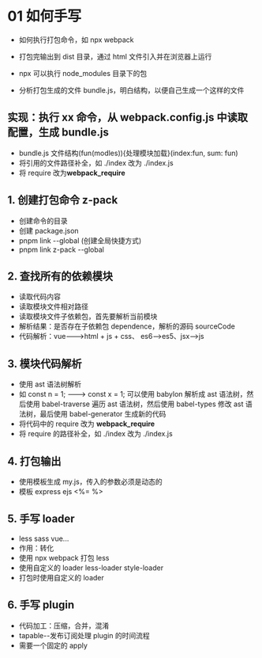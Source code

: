 # 01 如何手写

- 如何执行打包命令，如 npx webpack

- 打包完输出到 dist 目录，通过 html 文件引入并在浏览器上运行

- npx 可以执行 node_modules 目录下的包

- 分析打包生成的文件 bundle.js，明白结构，以便自己生成一个这样的文件

## 实现：执行 xx 命令，从 webpack.config.js 中读取配置，生成 bundle.js

- bundle.js 文件结构(fun(modles)){处理模块加载}(index:fun, sum: fun)
- 将引用的文件路径补全，如 ./index 改为 ./index.js
- 将 require 改为**webpack_require**

## 1. 创建打包命令 z-pack

- 创建命令的目录
- 创建 package.json
- pnpm link --global (创建全局快捷方式)
- pnpm link z-pack --global

## 2. 查找所有的依赖模块

- 读取代码内容
- 读取模块文件相对路径
- 读取模块文件子依赖包，首先要解析当前模块
- 解析结果：是否存在子依赖包 dependence，解析的源码 sourceCode
- 代码解析：vue--->html + js + css、 es6-->es5、jsx-->js

## 3. 模块代码解析

- 使用 ast 语法树解析
- 如 const n = 1; ---> const x = 1;
  可以使用 babylon 解析成 ast 语法树，然后使用 babel-traverse 遍历 ast 语法树，然后使用 babel-types 修改 ast 语法树，最后使用 babel-generator 生成新的代码
- 将代码中的 require 改为 **webpack_require**
- 将 require 的路径补全，如 ./index 改为 ./index.js

## 4. 打包输出

- 使用模板生成 my.js，传入的参数必须是动态的
- 模板 express ejs <%= %>

## 5. 手写 loader

- less sass vue...
- 作用：转化
- 使用 npx webpack 打包 less
- 使用自定义的 loader less-loader style-loader
- 打包时使用自定义的 loader

## 6. 手写 plugin

- 代码加工：压缩，合并，混淆
- tapable--发布订阅处理 plugin 的时间流程
- 需要一个固定的 apply
